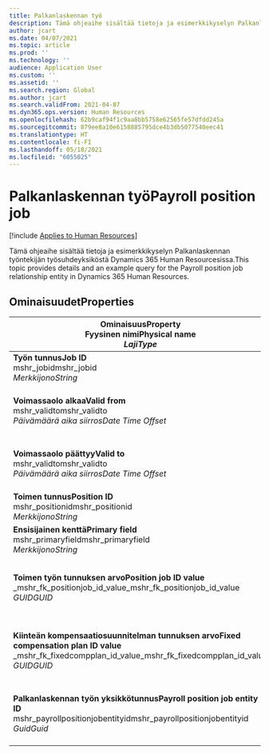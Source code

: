 ```yaml
---
title: Palkanlaskennan työ
description: Tämä ohjeaihe sisältää tietoja ja esimerkkikyselyn Palkanlaskennan työntekijän työyksiköstä Dynamics 365 Human Resourcesissa.
author: jcart
ms.date: 04/07/2021
ms.topic: article
ms.prod: ''
ms.technology: ''
audience: Application User
ms.custom: ''
ms.assetid: ''
ms.search.region: Global
ms.author: jcart
ms.search.validFrom: 2021-04-07
ms.dyn365.ops.version: Human Resources
ms.openlocfilehash: 62b9caf94f1c9aa8bb5758e62565fe57dfdd245a
ms.sourcegitcommit: 879ee8a10e6158885795dce4b3db5077540eec41
ms.translationtype: HT
ms.contentlocale: fi-FI
ms.lasthandoff: 05/18/2021
ms.locfileid: "6055025"
---
```

# <a name="payroll-position-job"></a><span data-ttu-id="46d13-103">Palkanlaskennan työ</span><span class="sxs-lookup"><span data-stu-id="46d13-103">Payroll position job</span></span>

[!include [Applies to Human Resources](../includes/applies-to-hr.md)]

<span data-ttu-id="46d13-104">Tämä ohjeaihe sisältää tietoja ja esimerkkikyselyn Palkanlaskennan työntekijän työsuhdeyksiköstä Dynamics 365 Human Resourcesissa.</span><span class="sxs-lookup"><span data-stu-id="46d13-104">This topic provides details and an example query for the Payroll position job relationship entity in Dynamics 365 Human Resources.</span></span>

## <a name="properties"></a><span data-ttu-id="46d13-105">Ominaisuudet</span><span class="sxs-lookup"><span data-stu-id="46d13-105">Properties</span></span>

| <span data-ttu-id="46d13-106">Ominaisuus</span><span class="sxs-lookup"><span data-stu-id="46d13-106">Property</span></span><br><span data-ttu-id="46d13-107">**Fyysinen nimi**</span><span class="sxs-lookup"><span data-stu-id="46d13-107">**Physical name**</span></span><br><span data-ttu-id="46d13-108">**_Laji_**</span><span class="sxs-lookup"><span data-stu-id="46d13-108">**_Type_**</span></span> | <span data-ttu-id="46d13-109">Käytä</span><span class="sxs-lookup"><span data-stu-id="46d13-109">Use</span></span> | <span data-ttu-id="46d13-110">kuvaus</span><span class="sxs-lookup"><span data-stu-id="46d13-110">Description</span></span> |
| --- | --- | --- |
| <span data-ttu-id="46d13-111">**Työn tunnus**</span><span class="sxs-lookup"><span data-stu-id="46d13-111">**Job ID**</span></span><br><span data-ttu-id="46d13-112">mshr_jobid</span><span class="sxs-lookup"><span data-stu-id="46d13-112">mshr_jobid</span></span><br><span data-ttu-id="46d13-113">*Merkkijono*</span><span class="sxs-lookup"><span data-stu-id="46d13-113">*String*</span></span> | <span data-ttu-id="46d13-114">Readp-only</span><span class="sxs-lookup"><span data-stu-id="46d13-114">Readp-only</span></span><br><span data-ttu-id="46d13-115">Vaadittu</span><span class="sxs-lookup"><span data-stu-id="46d13-115">Required</span></span> |<span data-ttu-id="46d13-116">Työn tunnus.</span><span class="sxs-lookup"><span data-stu-id="46d13-116">The ID of the job.</span></span> |
| <span data-ttu-id="46d13-117">**Voimassaolo alkaa**</span><span class="sxs-lookup"><span data-stu-id="46d13-117">**Valid from**</span></span><br><span data-ttu-id="46d13-118">mshr_validto</span><span class="sxs-lookup"><span data-stu-id="46d13-118">mshr_validto</span></span><br><span data-ttu-id="46d13-119">*Päivämäärä aika siirros*</span><span class="sxs-lookup"><span data-stu-id="46d13-119">*Date Time Offset*</span></span> | <span data-ttu-id="46d13-120">Vain luku</span><span class="sxs-lookup"><span data-stu-id="46d13-120">Read-only</span></span> <br><span data-ttu-id="46d13-121">Vaadittu</span><span class="sxs-lookup"><span data-stu-id="46d13-121">Required</span></span> | <span data-ttu-id="46d13-122">Päivämäärä, josta kirjaamis- ja työsuhde on voimassa.</span><span class="sxs-lookup"><span data-stu-id="46d13-122">Date the postion and job relationship is valid from.</span></span> |
| <span data-ttu-id="46d13-123">**Voimassaolo päättyy**</span><span class="sxs-lookup"><span data-stu-id="46d13-123">**Valid to**</span></span><br><span data-ttu-id="46d13-124">mshr_validto</span><span class="sxs-lookup"><span data-stu-id="46d13-124">mshr_validto</span></span><br><span data-ttu-id="46d13-125">*Päivämäärä aika siirros*</span><span class="sxs-lookup"><span data-stu-id="46d13-125">*Date Time Offset*</span></span> | <span data-ttu-id="46d13-126">Vain luku</span><span class="sxs-lookup"><span data-stu-id="46d13-126">Read-only</span></span> <br><span data-ttu-id="46d13-127">Vaadittu</span><span class="sxs-lookup"><span data-stu-id="46d13-127">Required</span></span> | <span data-ttu-id="46d13-128">Päivämäärä, johon kirjaamis- ja työsuhde on voimassa.</span><span class="sxs-lookup"><span data-stu-id="46d13-128">Date the position and job relationship is valid to.</span></span>  |
| <span data-ttu-id="46d13-129">**Toimen tunnus**</span><span class="sxs-lookup"><span data-stu-id="46d13-129">**Position ID**</span></span><br><span data-ttu-id="46d13-130">mshr_positionid</span><span class="sxs-lookup"><span data-stu-id="46d13-130">mshr_positionid</span></span><br><span data-ttu-id="46d13-131">*Merkkijono*</span><span class="sxs-lookup"><span data-stu-id="46d13-131">*String*</span></span> | <span data-ttu-id="46d13-132">Vain luku</span><span class="sxs-lookup"><span data-stu-id="46d13-132">Read-only</span></span><br><span data-ttu-id="46d13-133">Vaadittu</span><span class="sxs-lookup"><span data-stu-id="46d13-133">Required</span></span> | <span data-ttu-id="46d13-134">Toimen tunnus.</span><span class="sxs-lookup"><span data-stu-id="46d13-134">The ID of the position.</span></span> |
| <span data-ttu-id="46d13-135">**Ensisijainen kenttä**</span><span class="sxs-lookup"><span data-stu-id="46d13-135">**Primary field**</span></span><br><span data-ttu-id="46d13-136">mshr_primaryfield</span><span class="sxs-lookup"><span data-stu-id="46d13-136">mshr_primaryfield</span></span><br><span data-ttu-id="46d13-137">*Merkkijono*</span><span class="sxs-lookup"><span data-stu-id="46d13-137">*String*</span></span> | <span data-ttu-id="46d13-138">Vaadittu</span><span class="sxs-lookup"><span data-stu-id="46d13-138">Required</span></span><br><span data-ttu-id="46d13-139">Järjestelmän luoma</span><span class="sxs-lookup"><span data-stu-id="46d13-139">System generated</span></span> |  |
| <span data-ttu-id="46d13-140">**Toimen työn tunnuksen arvo**</span><span class="sxs-lookup"><span data-stu-id="46d13-140">**Position job ID value**</span></span><br><span data-ttu-id="46d13-141">_mshr_fk_positionjob_id_value</span><span class="sxs-lookup"><span data-stu-id="46d13-141">_mshr_fk_positionjob_id_value</span></span><br><span data-ttu-id="46d13-142">*GUID*</span><span class="sxs-lookup"><span data-stu-id="46d13-142">*GUID*</span></span> | <span data-ttu-id="46d13-143">Vain luku</span><span class="sxs-lookup"><span data-stu-id="46d13-143">Read-only</span></span><br><span data-ttu-id="46d13-144">Vaadittu</span><span class="sxs-lookup"><span data-stu-id="46d13-144">Required</span></span><br><span data-ttu-id="46d13-145">Foreign key:mshr_PayrollPositionJobEntity of the mshr_payrollpositionjobentity</span><span class="sxs-lookup"><span data-stu-id="46d13-145">Foreign key:mshr_PayrollPositionJobEntity of the mshr_payrollpositionjobentity</span></span> |<span data-ttu-id="46d13-146">Toimeen liittyvän työn tunnus.</span><span class="sxs-lookup"><span data-stu-id="46d13-146">The ID of the job associated with the position.</span></span>|
| <span data-ttu-id="46d13-147">**Kiinteän kompensaatiosuunnitelman tunnuksen arvo**</span><span class="sxs-lookup"><span data-stu-id="46d13-147">**Fixed compensation plan ID value**</span></span><br><span data-ttu-id="46d13-148">_mshr_fk_fixedcompplan_id_value</span><span class="sxs-lookup"><span data-stu-id="46d13-148">_mshr_fk_fixedcompplan_id_value</span></span><br><span data-ttu-id="46d13-149">*GUID*</span><span class="sxs-lookup"><span data-stu-id="46d13-149">*GUID*</span></span> | <span data-ttu-id="46d13-150">Vain luku</span><span class="sxs-lookup"><span data-stu-id="46d13-150">Read-only</span></span><br><span data-ttu-id="46d13-151">Vaadittu</span><span class="sxs-lookup"><span data-stu-id="46d13-151">Required</span></span><br><span data-ttu-id="46d13-152">Foreign key: mshr_FixedCompPlan_id of mshr_payrollfixedcompensationplanentity</span><span class="sxs-lookup"><span data-stu-id="46d13-152">Foreign key: mshr_FixedCompPlan_id of mshr_payrollfixedcompensationplanentity</span></span>  | <span data-ttu-id="46d13-153">Toimeen liittyvän kiinteän kompensaatiosuunnitelman tunnus.</span><span class="sxs-lookup"><span data-stu-id="46d13-153">The ID of the fixed compensation plan associated with the position.</span></span> |
| <span data-ttu-id="46d13-154">**Palkanlaskennan työn yksikkötunnus**</span><span class="sxs-lookup"><span data-stu-id="46d13-154">**Payroll position job entity ID**</span></span><br><span data-ttu-id="46d13-155">mshr_payrollpositionjobentityid</span><span class="sxs-lookup"><span data-stu-id="46d13-155">mshr_payrollpositionjobentityid</span></span><br><span data-ttu-id="46d13-156">*Guid*</span><span class="sxs-lookup"><span data-stu-id="46d13-156">*Guid*</span></span> | <span data-ttu-id="46d13-157">Vaadittu</span><span class="sxs-lookup"><span data-stu-id="46d13-157">Required</span></span><br><span data-ttu-id="46d13-158">Järjestelmän luoma.</span><span class="sxs-lookup"><span data-stu-id="46d13-158">System generated.</span></span> | <span data-ttu-id="46d13-159">Järjestelmän luoma GUID-arvo, jonka avulla työ voidaan yksilöivästi tunnistaa.</span><span class="sxs-lookup"><span data-stu-id="46d13-159">A system-generated GUID value to uniquely identify the job.</span></span>  |

